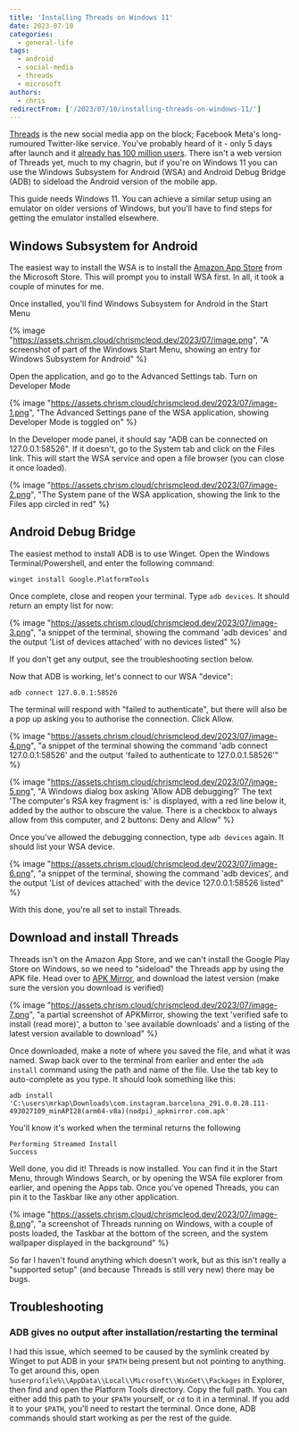 ```yaml
---
title: 'Installing Threads on Windows 11'
date: 2023-07-10
categories:
  - general-life
tags:
  - android
  - social-media
  - threads
  - microsoft
authors:
  - chris
redirectFrom: ['/2023/07/10/installing-threads-on-windows-11/']
---
```


[Threads](https://www.threads.net/@mstrkapowski) is the new social media app on the block; Facebook Meta's long-rumoured Twitter-like service. You've probably heard of it - only 5 days after launch and it [already has 100 million users](https://www.bbc.co.uk/news/technology-66153244). There isn't a web version of Threads yet, much to my chagrin, but if you're on Windows 11 you can use the Windows Subsystem for Android (WSA) and Android Debug Bridge (ADB) to sideload the Android version of the mobile app.

This guide needs Windows 11. You can achieve a similar setup using an emulator on older versions of Windows, but you'll have to find steps for getting the emulator installed elsewhere.

## Windows Subsystem for Android

The easiest way to install the WSA is to install the [Amazon App Store](https://www.microsoft.com/store/productId/9NJHK44TTKSX) from the Microsoft Store. This will prompt you to install WSA first. In all, it took a couple of minutes for me.

Once installed, you'll find Windows Subsystem for Android in the Start Menu

{% image "https://assets.chrism.cloud/chrismcleod.dev/2023/07/image.png", "A screenshot of part of the Windows Start Menu, showing an entry for Windows Subsystem for Android" %}

Open the application, and go to the Advanced Settings tab. Turn on Developer Mode

{% image "https://assets.chrism.cloud/chrismcleod.dev/2023/07/image-1.png", "The Advanced Settings pane of the WSA application, showing Developer Mode is toggled on" %}

In the Developer mode panel, it should say "ADB can be connected on 127.0.0.1:58526". If it doesn't, go to the System tab and click on the Files link. This will start the WSA service and open a file browser (you can close it once loaded).

{% image "https://assets.chrism.cloud/chrismcleod.dev/2023/07/image-2.png", "The System pane of the WSA application, showing the link to the Files app circled in red" %}

## Android Debug Bridge

The easiest method to install ADB is to use Winget. Open the Windows Terminal/Powershell, and enter the following command:

```
winget install Google.PlatformTools
```

Once complete, close and reopen your terminal. Type `adb devices`. It should return an empty list for now:

{% image "https://assets.chrism.cloud/chrismcleod.dev/2023/07/image-3.png", "a snippet of the terminal, showing the command 'adb devices' and the output 'List of devices attached' with no devices listed" %}

If you don't get any output, see the troubleshooting section below.

Now that ADB is working, let's connect to our WSA "device":

```
adb connect 127.0.0.1:58526
```

The terminal will respond with "failed to authenticate", but there will also be a pop up asking you to authorise the connection. Click Allow.

{% image "https://assets.chrism.cloud/chrismcleod.dev/2023/07/image-4.png", "a snippet of the terminal showing the command 'adb connect 127.0.0.1:58526' and the output 'failed to authenticate to 127.0.0.1.58526'" %}

{% image "https://assets.chrism.cloud/chrismcleod.dev/2023/07/image-5.png", "A Windows dialog box asking 'Allow ADB debugging?' The text 'The computer's RSA key fragment is:' is displayed, with a red line below it, added by the author to obscure the value. There is a checkbox to always allow from this computer, and 2 buttons: Deny and Allow" %}

Once you've allowed the debugging connection, type `adb devices` again. It should list your WSA device.

{% image "https://assets.chrism.cloud/chrismcleod.dev/2023/07/image-6.png", "a snippet of the terminal, showing the command 'adb devices', and the output 'List of devices attached' with the device 127.0.0.1:58526 listed" %}

With this done, you're all set to install Threads.

## Download and install Threads

Threads isn't on the Amazon App Store, and we can't install the Google Play Store on Windows, so we need to "sideload" the Threads app by using the APK file. Head over to [APK Mirror](https://www.apkmirror.com/?post_type=app_release&searchtype=apk&s=threads), and download the latest version (make sure the version you download is verified)

{% image "https://assets.chrism.cloud/chrismcleod.dev/2023/07/image-7.png", "a partial screenshot of APKMirror, showing the text 'verified safe to install (read more)', a button to 'see available downloads' and a listing of the latest version available to download" %}

Once downloaded, make a note of where you saved the file, and what it was named. Swap back over to the terminal from earlier and enter the `adb install` command using the path and name of the file. Use the tab key to auto-complete as you type. It should look something like this:

```
adb install 'C:\users\mrkap\Downloads\com.instagram.barcelona_291.0.0.28.111-493027109_minAPI28(arm64-v8a)(nodpi)_apkmirror.com.apk'
```

You'll know it's worked when the terminal returns the following

```
Performing Streamed Install
Success
```

Well done, you did it! Threads is now installed. You can find it in the Start Menu, through Windows Search, or by opening the WSA file explorer from earlier, and opening the Apps tab. Once you've opened Threads, you can pin it to the Taskbar like any other application.

{% image "https://assets.chrism.cloud/chrismcleod.dev/2023/07/image-8.png", "a screenshot of Threads running on Windows, with a couple of posts loaded, the Taskbar at the bottom of the screen, and the system wallpaper displayed in the background" %}

So far I haven't found anything which doesn't work, but as this isn't really a "supported setup" (and because Threads is still very new) there may be bugs.

## Troubleshooting

### ADB gives no output after installation/restarting the terminal

I had this issue, which seemed to be caused by the symlink created by Winget to put ADB in your `$PATH` being present but not pointing to anything. To get around this, open `%userprofile%\\AppData\\Local\\Microsoft\\WinGet\\Packages` in Explorer, then find and open the Platform Tools directory. Copy the full path. You can either add this path to your `$PATH` yourself, or `cd` to it in a terminal. If you add it to your `$PATH`, you'll need to restart the terminal. Once done, ADB commands should start working as per the rest of the guide.
